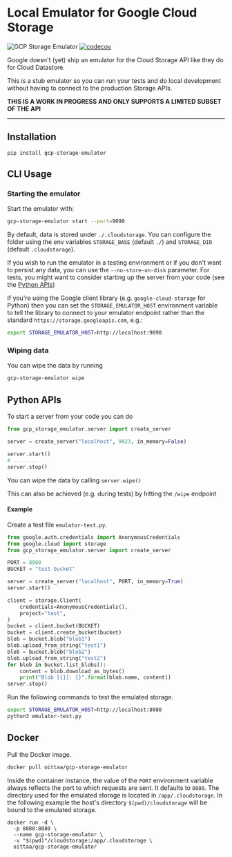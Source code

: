 # Local Emulator for Google Cloud Storage

![GCP Storage Emulator](https://github.com/oittaa/gcp-storage-emulator/workflows/GCP%20Storage%20Emulator/badge.svg)
[![codecov](https://codecov.io/gh/oittaa/gcp-storage-emulator/branch/main/graph/badge.svg?token=GpiSgoXsGL)](https://codecov.io/gh/oittaa/gcp-storage-emulator)

Google doesn't (yet) ship an emulator for the Cloud Storage API like they do for
Cloud Datastore.

This is a stub emulator so you can run your tests and do local development without
having to connect to the production Storage APIs.


**THIS IS A WORK IN PROGRESS AND ONLY SUPPORTS A LIMITED SUBSET OF THE API**

---

## Installation

`pip install gcp-storage-emulator`


## CLI Usage


### Starting the emulator
Start the emulator with:

```bash
gcp-storage-emulator start --port=9090
```

By default, data is stored under `./.cloudstorage`. You can configure the folder using the env variables `STORAGE_BASE` (default `./`) and `STORAGE_DIR` (default `.cloudstorage`).

If you wish to run the emulator in a testing environment or if you don't want to persist any data, you can use the `--no-store-on-disk` parameter. For tests, you might want to consider starting up the server from your code (see the [Python APIs](#python-apis))

If you're using the Google client library (e.g. `google-cloud-storage` for Python) then you can set the `STORAGE_EMULATOR_HOST` environment variable to tell the library to connect to your emulator endpoint rather than the standard `https://storage.googleapis.com`, e.g.:

```bash
export STORAGE_EMULATOR_HOST=http://localhost:9090
```


### Wiping data

You can wipe the data by running

```bash
gcp-storage-emulator wipe
```

## Python APIs

To start a server from your code you can do

```python
from gcp_storage_emulator.server import create_server

server = create_server("localhost", 9023, in_memory=False)

server.start()
# ........
server.stop()
```

You can wipe the data by calling `server.wipe()`

This can also be achieved (e.g. during tests) by hitting the `/wipe` endpoint

#### Example

Create a test file `emulator-test.py`.

```python
from google.auth.credentials import AnonymousCredentials
from google.cloud import storage
from gcp_storage_emulator.server import create_server

PORT = 8080
BUCKET = "test-bucket"

server = create_server("localhost", PORT, in_memory=True)
server.start()

client = storage.Client(
    credentials=AnonymousCredentials(),
    project="test",
)
bucket = client.bucket(BUCKET)
bucket = client.create_bucket(bucket)
blob = bucket.blob("blob1")
blob.upload_from_string("test1")
blob = bucket.blob("blob2")
blob.upload_from_string("test2")
for blob in bucket.list_blobs():
    content = blob.download_as_bytes()
    print("Blob [{}]: {}".format(blob.name, content))
server.stop()
```

Run the following commands to test the emulated storage.

```bash
export STORAGE_EMULATOR_HOST=http://localhost:8080
python3 emulator-test.py
```


## Docker

Pull the Docker image.

```bash
docker pull oittaa/gcp-storage-emulator
```

Inside the container instance, the value of the `PORT` environment variable always reflects the port to which requests are sent. It defaults to `8080`. The directory used for the emulated storage is located in `/app/.cloudstorage`. In the following example the host's directory `$(pwd)/cloudstorage` will be bound to the emulated storage.

```
docker run -d \
  -p 8080:8080 \
  --name gcp-storage-emulator \
  -v "$(pwd)"/cloudstorage:/app/.cloudstorage \
  oittaa/gcp-storage-emulator
```
